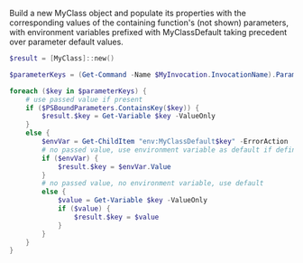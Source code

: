 
Build a new MyClass object and populate its properties with the corresponding values of the containing function's (not shown) parameters, with environment variables prefixed with MyClassDefault taking precedent over parameter default values.

```PowerShell
$result = [MyClass]::new()

$parameterKeys = (Get-Command -Name $MyInvocation.InvocationName).Parameters.Keys

foreach ($key in $parameterKeys) {
    # use passed value if present
    if ($PSBoundParameters.ContainsKey($key)) {
        $result.$key = Get-Variable $key -ValueOnly
    }
    else {
        $envVar = Get-ChildItem "env:MyClassDefault$key" -ErrorAction 'Ignore'
        # no passed value, use environment variable as default if defined
        if ($envVar) {
            $result.$key = $envVar.Value
        }
        # no passed value, no environment variable, use default
        else {
            $value = Get-Variable $key -ValueOnly
            if ($value) {
                $result.$key = $value
            }
        }
    }
}
```
